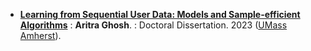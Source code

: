* **[Learning from Sequential User Data: Models and  Sample-efficient Algorithms](https://scholarworks.umass.edu/dissertations_2/2744/)**
: **Aritra Ghosh**.
: Doctoral Dissertation. 2023 ([UMass Amherst](https://www.umass.edu/)).
